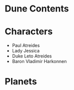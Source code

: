 # Dune Contents
# Characters
- Paul Atreides
- Lady Jessica
- Duke Leto Atreides
- Baron Vladimir Harkonnen
# Planets
